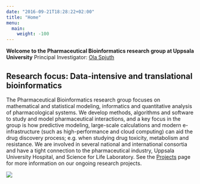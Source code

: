 ```yaml
---
date: "2016-09-21T18:28:22+02:00"
title: "Home"
menu:
  main:
    weight: -100
---
```


**Welcome to the Pharmaceutical Bioinformatics research group at Uppsala University**
Principal Investigator: [Ola Spjuth](https://pharmb.io/people/olas/)

Research focus: Data-intensive and translational bioinformatics
---------------------------------------------------------------

The Pharmaceutical Bioinformatics research group focuses on mathematical and statistical modeling, informatics and quantitative analysis of pharmacological systems. We develop methods, algorithms and software to study and model pharmaceutical interactions, and a key focus in the group is how predictive modeling, large-scale calculations and modern e-infrastructure (such as high-performance and cloud computing) can aid the drug discovery process; e.g. when studying drug toxicity, metabolism and resistance. We are involved in several national and international consortia and have a tight connection to the pharmaceutical industry, Uppsala University Hospital, and Science for Life Laboratory. See the [Projects](https://pharmb.io/project/) page for more information on our ongoing research projects.

![](http://uploads.webflow.com/5768239c1f7004325ac735c4/5768272b31f647c5363144d7_443954_3overview-fig2.png)
